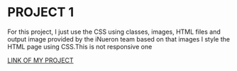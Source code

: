 #   PROJECT 1

For this project, I just use the CSS using classes, images, HTML files and output image provided by the iNueron team based on that images I style the HTML page using CSS.This is not responsive one

[LINK OF MY PROJECT](https://zingy-moxie-0eb7be.netlify.app)
